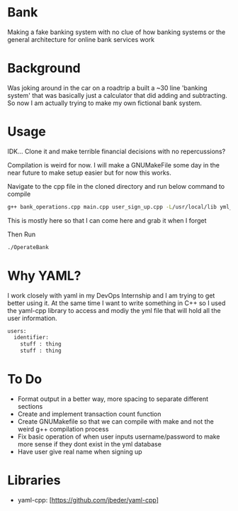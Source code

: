 # Bank
Making a fake banking system with no clue of how banking systems or the general
architecture for online bank services work

# Background
Was joking around in the car on a roadtrip a built a ~30 line 'banking system' that was
basically just a calculator that did adding and subtracting. So now I am actually
trying to make my own fictional bank system. 

# Usage
IDK... Clone it and make terrible financial decisions with no repercussions?

Compilation is weird for now. I will make a GNUMakeFile some day in the near future to
make setup easier but for now this works.

Navigate to the cpp file in the cloned directory and run below command to compile
```bash
g++ bank_operations.cpp main.cpp user_sign_up.cpp -L/usr/local/lib yml_data_access_and_updating.cpp -lyaml-cpp -o OperateBank
```
This is mostly here so that I can come here and grab it when I forget

Then Run
```bash
./OperateBank
```

# Why YAML?
I work closely with yaml in my DevOps Internship and I am trying to get better 
using it. At the same time I want to write something in C++ so I used the yaml-cpp
library to access and modiy the yml file that will hold all the user information.

```bash
users:
  identifier:
    stuff : thing
    stuff : thing
```
# To Do
* Format output in a better way, more spacing to separate different sections
* Create and implement transaction count function 
* Create GNUMakefile so that we can compile with make and not the weird g++ compilation process
* Fix basic operation of when user inputs username/password to make more sense if they dont exist in the yml database
* Have user give real name when signing up

# Libraries
* yaml-cpp: [https://github.com/jbeder/yaml-cpp]
